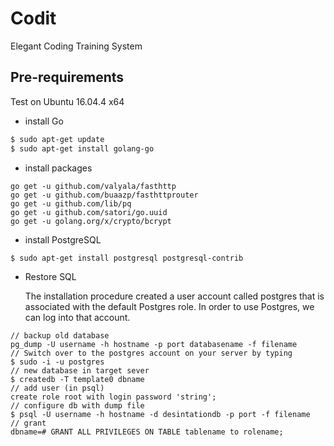 # Codit
Elegant Coding Training System

## Pre-requirements

Test on  Ubuntu 16.04.4 x64
-  install Go
```sh
$ sudo apt-get update
$ sudo apt-get install golang-go
```
- install packages
```shell
go get -u github.com/valyala/fasthttp
go get -u github.com/buaazp/fasthttprouter
go get -u github.com/lib/pq
go get -u github.com/satori/go.uuid
go get -u golang.org/x/crypto/bcrypt
```

- install PostgreSQL
```sh
$ sudo apt-get install postgresql postgresql-contrib
```
- Restore SQL

    The installation procedure created a user account called postgres that is associated with the default Postgres role. In order to use Postgres, we can log into that account.
```
// backup old database
pg_dump -U username -h hostname -p port databasename -f filename
// Switch over to the postgres account on your server by typing
$ sudo -i -u postgres
// new database in target sever
$ createdb -T template0 dbname
// add user (in psql)
create role root with login password 'string';
// configure db with dump file
$ psql -U username -h hostname -d desintationdb -p port -f filename
// grant
dbname=# GRANT ALL PRIVILEGES ON TABLE tablename to rolename;
```
